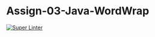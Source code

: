 # Assign-03-Java-WordWrap

[![Super Linter](https://github.com/ICS4U-Programming-Logan-S/Assign-03-Java-WordWrap/actions/workflows/main.yml/badge.svg)](https://github.com/ICS4U-Programming-Logan-S/Assign-03-Java-WordWrap/actions/workflows/main.yml)

